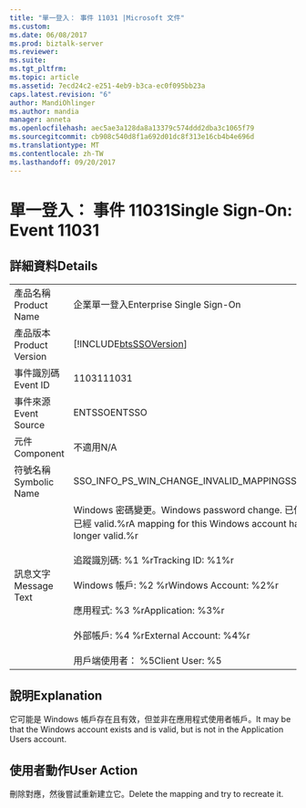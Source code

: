 ```yaml
---
title: "單一登入： 事件 11031 |Microsoft 文件"
ms.custom: 
ms.date: 06/08/2017
ms.prod: biztalk-server
ms.reviewer: 
ms.suite: 
ms.tgt_pltfrm: 
ms.topic: article
ms.assetid: 7ecd24c2-e251-4eb9-b3ca-ec0f095bb23a
caps.latest.revision: "6"
author: MandiOhlinger
ms.author: mandia
manager: anneta
ms.openlocfilehash: aec5ae3a128da8a13379c574ddd2dba3c1065f79
ms.sourcegitcommit: cb908c540d8f1a692d01dc8f313e16cb4b4e696d
ms.translationtype: MT
ms.contentlocale: zh-TW
ms.lasthandoff: 09/20/2017
---
```

# <a name="single-sign-on-event-11031"></a><span data-ttu-id="46af1-102">單一登入： 事件 11031</span><span class="sxs-lookup"><span data-stu-id="46af1-102">Single Sign-On: Event 11031</span></span>
## <a name="details"></a><span data-ttu-id="46af1-103">詳細資料</span><span class="sxs-lookup"><span data-stu-id="46af1-103">Details</span></span>  
  
|||  
|-|-|  
|<span data-ttu-id="46af1-104">產品名稱</span><span class="sxs-lookup"><span data-stu-id="46af1-104">Product Name</span></span>|<span data-ttu-id="46af1-105">企業單一登入</span><span class="sxs-lookup"><span data-stu-id="46af1-105">Enterprise Single Sign-On</span></span>|  
|<span data-ttu-id="46af1-106">產品版本</span><span class="sxs-lookup"><span data-stu-id="46af1-106">Product Version</span></span>|[!INCLUDE[btsSSOVersion](../includes/btsssoversion-md.md)]|  
|<span data-ttu-id="46af1-107">事件識別碼</span><span class="sxs-lookup"><span data-stu-id="46af1-107">Event ID</span></span>|<span data-ttu-id="46af1-108">11031</span><span class="sxs-lookup"><span data-stu-id="46af1-108">11031</span></span>|  
|<span data-ttu-id="46af1-109">事件來源</span><span class="sxs-lookup"><span data-stu-id="46af1-109">Event Source</span></span>|<span data-ttu-id="46af1-110">ENTSSO</span><span class="sxs-lookup"><span data-stu-id="46af1-110">ENTSSO</span></span>|  
|<span data-ttu-id="46af1-111">元件</span><span class="sxs-lookup"><span data-stu-id="46af1-111">Component</span></span>|<span data-ttu-id="46af1-112">不適用</span><span class="sxs-lookup"><span data-stu-id="46af1-112">N/A</span></span>|  
|<span data-ttu-id="46af1-113">符號名稱</span><span class="sxs-lookup"><span data-stu-id="46af1-113">Symbolic Name</span></span>|<span data-ttu-id="46af1-114">SSO_INFO_PS_WIN_CHANGE_INVALID_MAPPING</span><span class="sxs-lookup"><span data-stu-id="46af1-114">SSO_INFO_PS_WIN_CHANGE_INVALID_MAPPING</span></span>|  
|<span data-ttu-id="46af1-115">訊息文字</span><span class="sxs-lookup"><span data-stu-id="46af1-115">Message Text</span></span>|<span data-ttu-id="46af1-116">Windows 密碼變更。</span><span class="sxs-lookup"><span data-stu-id="46af1-116">Windows password change.</span></span> <span data-ttu-id="46af1-117">已偵測到此 Windows 帳戶的對應，但忽略，因為它已經 valid.%r</span><span class="sxs-lookup"><span data-stu-id="46af1-117">A mapping for this Windows account has been detected but ignored because it is no longer valid.%r</span></span><br /><br /> <span data-ttu-id="46af1-118">追蹤識別碼: %1 %r</span><span class="sxs-lookup"><span data-stu-id="46af1-118">Tracking ID: %1%r</span></span><br /><br /> <span data-ttu-id="46af1-119">Windows 帳戶: %2 %r</span><span class="sxs-lookup"><span data-stu-id="46af1-119">Windows Account: %2%r</span></span><br /><br /> <span data-ttu-id="46af1-120">應用程式: %3 %r</span><span class="sxs-lookup"><span data-stu-id="46af1-120">Application: %3%r</span></span><br /><br /> <span data-ttu-id="46af1-121">外部帳戶: %4 %r</span><span class="sxs-lookup"><span data-stu-id="46af1-121">External Account: %4%r</span></span><br /><br /> <span data-ttu-id="46af1-122">用戶端使用者： %5</span><span class="sxs-lookup"><span data-stu-id="46af1-122">Client User: %5</span></span>|  
  
## <a name="explanation"></a><span data-ttu-id="46af1-123">說明</span><span class="sxs-lookup"><span data-stu-id="46af1-123">Explanation</span></span>  
 <span data-ttu-id="46af1-124">它可能是 Windows 帳戶存在且有效，但並非在應用程式使用者帳戶。</span><span class="sxs-lookup"><span data-stu-id="46af1-124">It may be that the Windows account exists and is valid, but is not in the Application Users account.</span></span>  
  
## <a name="user-action"></a><span data-ttu-id="46af1-125">使用者動作</span><span class="sxs-lookup"><span data-stu-id="46af1-125">User Action</span></span>  
 <span data-ttu-id="46af1-126">刪除對應，然後嘗試重新建立它。</span><span class="sxs-lookup"><span data-stu-id="46af1-126">Delete the mapping and try to recreate it.</span></span>